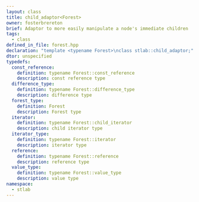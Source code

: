 ```yaml
---
layout: class
title: child_adaptor<Forest>
owner: fosterbrereton
brief: Adaptor to more easily manipulate a node's immediate children
tags:
  - class
defined_in_file: forest.hpp
declaration: "template <typename Forest>\nclass stlab::child_adaptor;"
dtor: unspecified
typedefs:
  const_reference:
    definition: typename Forest::const_reference
    description: const reference type
  difference_type:
    definition: typename Forest::difference_type
    description: difference type
  forest_type:
    definition: Forest
    description: Forest type
  iterator:
    definition: typename Forest::child_iterator
    description: child iterator type
  iterator_type:
    definition: typename Forest::iterator
    description: iterator type
  reference:
    definition: typename Forest::reference
    description: reference type
  value_type:
    definition: typename Forest::value_type
    description: value type
namespace:
  - stlab
---
```

